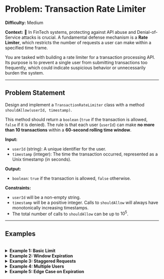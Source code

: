 # Problem: Transaction Rate Limiter

**Difficulty:** Medium

**Context:** 🏦
In FinTech systems, protecting against API abuse and Denial-of-Service attacks is crucial. A fundamental defense mechanism is a **Rate Limiter**, which restricts the number of requests a user can make within a specified time frame.

You are tasked with building a rate limiter for a transaction processing API. Its purpose is to prevent a single user from submitting transactions too frequently, which could indicate suspicious behavior or unnecessarily burden the system.

---

## Problem Statement

Design and implement a `TransactionRateLimiter` class with a method `shouldAllow(userId, timestamp)`.

This method should return a `boolean` (`true` if the transaction is allowed, `false` if it is denied). The rule is that each user (`userId`) can make **no more than 10 transactions** within a **60-second rolling time window**.

**Input:**

- `userId` (string): A unique identifier for the user.
- `timestamp` (integer): The time the transaction occurred, represented as a Unix timestamp (in seconds).

**Output:**

- `boolean`: `true` if the transaction is allowed, `false` otherwise.

**Constraints:**

- `userId` will be a non-empty string.
- `timestamp` will be a positive integer. Calls to `shouldAllow` will always have monotonically increasing timestamps.
- The total number of calls to `shouldAllow` can be up to $10^5$.

---

## Examples

<br>

<details>
<summary><strong>Example 1: Basic Limit</strong></summary>

```javascript
const limiter = new TransactionRateLimiter();
limiter.shouldAllow("user1", 1); // true
limiter.shouldAllow("user1", 2); // true
limiter.shouldAllow("user1", 3); // true
// ... 7 more successful calls
limiter.shouldAllow("user1", 10); // true (10th successful call)
limiter.shouldAllow("user1", 11); // false (Exceeds 10 requests in the window)
```

</details>

<details>
<summary><strong>Example 2: Window Expiration</strong></summary>

```javascript
const limiter = new TransactionRateLimiter();
limiter.shouldAllow("user1", 1); // true
limiter.shouldAllow("user2", 2); // true (Different user, separate limit)
limiter.shouldAllow("user1", 60); // true (Still within the limit for user1)
limiter.shouldAllow("user1", 61); // true (The request at timestamp 1 has now expired)
```

</details>

<details>
<summary><strong>Example 3: Staggered Requests</strong></summary>

```javascript
const limiter = new TransactionRateLimiter();
for (let i = 1; i <= 10; i++) {
  limiter.shouldAllow("userA", i * 5); // Timestamps: 5, 10, ..., 50 -> all return true
}
limiter.shouldAllow("userA", 55); // false (11th request, window is [0, 55])
limiter.shouldAllow("userA", 64); // false (Oldest request at ts=5 is still valid in window [5, 64])
limiter.shouldAllow("userA", 65); // true (Oldest request at ts=5 has expired from window [6, 65])
```

</details>

<details>
<summary><strong>Example 4: Multiple Users</strong></summary>

```javascript
const limiter = new TransactionRateLimiter();
limiter.shouldAllow("A", 1); // true
limiter.shouldAllow("B", 2); // true
limiter.shouldAllow("A", 3); // true
limiter.shouldAllow("B", 4); // true
// ... interleaved calls, neither user exceeds their own quota
```

</details>

<details>
<summary><strong>Example 5: Edge Case on Expiration</strong></summary>

```javascript
const limiter = new TransactionRateLimiter();
limiter.shouldAllow("userX", 100); // true
limiter.shouldAllow("userX", 159); // true (Still within quota)
limiter.shouldAllow("userX", 160); // true (Request at ts=100 is now expired at exactly ts=160)
```

</details>
